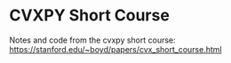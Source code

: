# CVXPY Short Course
Notes and code from the cvxpy short course:
https://stanford.edu/~boyd/papers/cvx_short_course.html